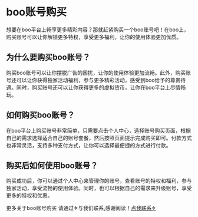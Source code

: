 # boo账号购买

想要在boo平台上畅享更多精彩内容？那就赶紧购买一个boo账号吧！在boo上，购买账号可以让你解锁更多特权，享受更多福利，让你的使用体验更加优质。

## 为什么要购买boo账号？

购买boo账号可以让你摆脱广告的困扰，让你的使用体验更加流畅。此外，购买账号还可以让你获得独家活动福利，参与更多精彩活动，感受到boo给予的尊贵待遇。同时，购买账号还可以让你获得更多的虚拟货币，让你在boo平台上尽情畅玩。

## 如何购买boo账号？

在boo平台上购买账号非常简单，只需要点击个人中心，选择账号购买页面，根据自己的需求选择适合自己的账号套餐，然后按照页面提示完成购买即可。付款方式也非常灵活，支持多种支付方式，让你可以选择最便捷的方式进行付款。

## 购买后如何使用boo账号？

购买成功后，你可以通过个人中心来管理你的账号，查看账号的特权和福利，参与独家活动，享受流畅的使用体验。同时，也可以根据自己的需求来升级账号，享受更多的特权和优惠。

更多关于boo账号购买 请通过✈与我们联系,感谢阅读！[点我联系✈](https://www.G208.com)